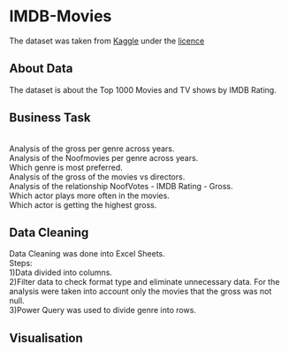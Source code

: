 # IMDB-Movies

The dataset was taken from <a href="https://www.kaggle.com/datasets/harshitshankhdhar/imdb-dataset-of-top-1000-movies-and-tv-shows">Kaggle</a> under the <a href="https://creativecommons.org/publicdomain/zero/1.0/">licence</a>

<h2>About Data</h2>

The dataset is about the Top 1000 Movies and TV shows by IMDB Rating.

<h2>Business Task</h2>

<br>Analysis of the gross per genre across years.<br>Analysis of the Noofmovies per genre across years.<br>Which genre is most preferred.<br>Analysis of the gross of the movies vs directors.<br>Analysis of the relationship NoofVotes - IMDB Rating - Gross.<br>Which actor plays more often in the movies.</br>Which actor is getting the highest gross.

<h2>Data Cleaning</h2>

Data Cleaning was done into Excel Sheets.<br>Steps:
<br>1)Data divided into columns.<br>2)Filter data to check format type and eliminate unnecessary data. For the analysis were taken into account only the movies that the gross was not null.<br>3)Power Query was used to divide genre into rows.

<h2>Visualisation</h2>




